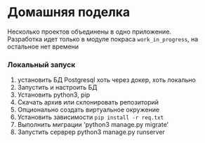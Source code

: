 # Домашняя поделка
Несколько проектов объединены в одно приложение.   
Разработка идет только в модуле покраса `work_in_progress`, на остальное нет времени


### Локальный запуск
1. установить БД Postgresql хоть через докер, хоть локально
2. Запустить и настроить БД
3. Установить python3, pip 
4. Скачать архив или склонировать репозиторий
5. Опционально создать виртуальное окружение
6. Установить зависимости `pip install -r req.txt`
7. Выполнить миграции 'python3 manage.py migrate'
8. Запустить серврер python3 manage.py runserver

